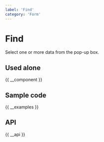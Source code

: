 ```yaml
---
label: 'Find'
category: 'Form'
---
```


# Find

Select one or more data from the pop-up box.

## Used alone

{{ __component }}

## Sample code

{{ __examples }}

## API

{{ __api }}
